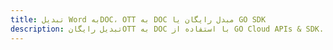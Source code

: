 ---title: تبدیل Word بهDOC، OTT به DOC مبدل رایگان یا GO SDKdescription: تبدیل رایگانOTT به DOC با استفاده از GO Cloud APIs & SDK. همچنین اسناد Microsoft Word و OpenOffice را در Cloud ایجاد، ویرایش و رندر کنید.---